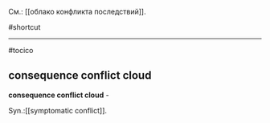 См.: [[облако конфликта последствий]].

#shortcut




<hr/>

#tocico

## consequence conflict cloud

<b>consequence conflict cloud</b> - 


Syn.:[[symptomatic conflict]].
 


